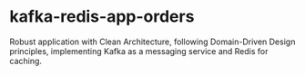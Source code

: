 # kafka-redis-app-orders
Robust application with Clean Architecture, following Domain-Driven Design principles, implementing Kafka as a messaging service and Redis for caching.
